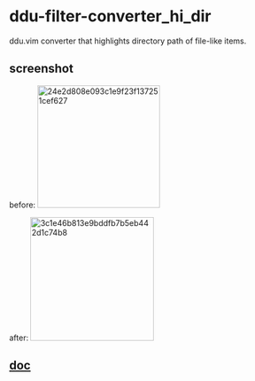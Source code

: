# ddu-filter-converter_hi_dir

ddu.vim converter that highlights directory path of file-like items.

## screenshot

before:
<img width="221" alt="24e2d808e093c1e9f23f137251cef627" src="https://github.com/kyoh86/ddu-filter-converter_hl_dir/assets/5582459/e7da5ce4-af97-492c-b1ba-b17272fd9274">

after:
<img width="223" alt="3c1e46b813e9bddfb7b5eb442d1c74b8" src="https://github.com/kyoh86/ddu-filter-converter_hl_dir/assets/5582459/bf3648a2-5f33-4c86-b693-ed972b3c511a">

## [doc](./doc)
